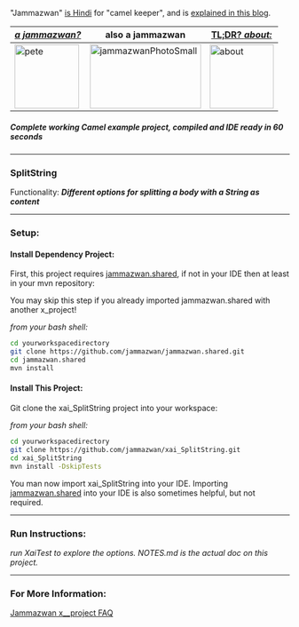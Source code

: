 "Jammazwan" [is Hindi](href="https://books.google.com/books?id=_kWROaer5UsC&amp;pg=PA1138&amp;lpg=PA1138&amp;dq=jammazwan+camel+keeper+hindi&amp;source=bl&amp;ots=7FaF5BXK_F&amp;sig=Cg-U5ORP3dHrFycaCFvo34GdpZ0&amp;hl=en&amp;sa=X&amp;ved=0ahUKEwj8v4OV3YbNAhVjpIMKHSYUB_oQ6AEIHDAA#v=onepage&amp;q=jammazwan%20camel%20keeper%20hindi&amp;f=false) for "camel keeper", and is [explained in this blog](https://betterologist.net/2016/05/jammazwan-projects-for-learning-apache-camel/).

|[**_a jammazwan?_**](https://betterologist.net/2016/06/jammazwan-for-hire/)|also a jammazwan|[TL;DR? _about:_](https://youtu.be/vea51DzmXyA)|
| --- | --- | --- |
|<img class="style-svg" src="https://betterologist.net/wp-content/uploads/2016/05/pete-300x297.jpg" alt="pete" width="116" height="115" />|<img class="style-svg" src="https://betterologist.net/wp-content/uploads/2016/05/jammazwanPhotoSmall.png" alt="jammazwanPhotoSmall" width="200" height="116" />|[<img class="style-svg" src="https://betterologist.net/wp-content/uploads/2016/05/jamzVid1.png" alt="about" width="115" height="115" />](https://youtu.be/vea51DzmXyA)|
##### Complete working Camel example project, compiled and IDE ready in 60 seconds
---

### SplitString 

Functionality: **_Different options for splitting a body with a String as content_**

---

### Setup: 

#### Install Dependency Project:

First, this project requires [jammazwan.shared](https://github.com/jammazwan/jammazwan.shared), if not in your IDE then at least in your mvn repository:

You may skip this step if you already imported jammazwan.shared with another x_project!

_from your bash shell:_

```bash
cd yourworkspacedirectory
git clone https://github.com/jammazwan/jammazwan.shared.git
cd jammazwan.shared
mvn install

```

#### Install This Project:

Git clone the xai_SplitString project into your workspace:

_from your bash shell:_

```bash
cd yourworkspacedirectory
git clone https://github.com/jammazwan/xai_SplitString.git
cd xai_SplitString
mvn install -DskipTests

```

You man now import xai_SplitString into your IDE.
Importing [jammazwan.shared](https://github.com/jammazwan/jammazwan.shared) into your IDE is also sometimes helpful, but not required.



---

### Run Instructions:

_run XaiTest to explore the options. NOTES.md is the actual doc on this project._

---

### For More Information:

[Jammazwan x__project FAQ](https://betterologist.net/2016/06/jammazwan-faq/)